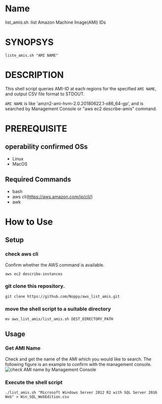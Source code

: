 # Name
list_amis.sh  :list Amazon Machine Image(AMI) IDs
# SYNOPSYS
```
liste_amis.sh "AMI NAME"
```
# DESCRIPTION
This shell script queries AMI-ID at each regions for the specified `AMI NAME`, and output CSV file format to STDOUT.

`AMI NAME` is like 'amzn2-ami-hvm-2.0.20180622.1-x86_64-gp', and is searched by Management Console or "aws ec2 describe-amis" command.
# PREREQUISITE
## operability confirmed OSs
- Linux
- MacOS
## Required Commands
- bash
- aws cli(https://aws.amazon.com/jp/cli/)
- awk

# How to Use
## Setup
### check aws cli
Confirm whether the AWS command is available.
```
aws ec2 describe-instances
```
### git clone this repository.
```
git clone https://github.com/Noppy/aws_list_amis.git
```
### move the shell script to a suitable directory
```
mv aws_list_amis/list_amis.sh DEST_DIRECTORY_PATH
```
## Usage
### Get AMI Name
Check and get the name of the AMI which you would like to search.
The following figure is an example to confirm with the management console.
![check AMI name by Management Console](https://user-images.githubusercontent.com/2317667/44307628-5f334f00-a3e0-11e8-93be-9bb618ffe695.png)
### Execute the shell script
```
./list_amis.sh "Microsoft Windows Server 2012 R2 with SQL Server 2016 Web" > Win_SQL_WebEdition.csv
```